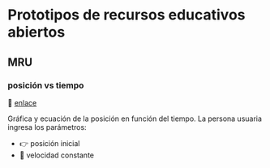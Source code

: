 # Prototipos de recursos educativos abiertos
## MRU
### posición vs tiempo
:link: [enlace](https://glacy.github.io/MRU/)

Gráfica y ecuación de la posición en función del tiempo. La persona usuaria ingresa los parámetros:
- :point_right: posición inicial
- :runner: velocidad constante

